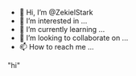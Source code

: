 - 👋 Hi, I’m @ZekielStark
- 👀 I’m interested in ...
- 🌱 I’m currently learning ...
- 💞️ I’m looking to collaborate on ...
- 📫 How to reach me ...

<!---
ZekielStark/ZekielStark is a ✨ special ✨ repository because its `README.md` (this file) appears on your GitHub profile.
You can click the Preview link to take a look at your changes.
--->

"hi"
